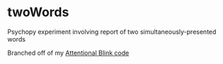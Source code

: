 # twoWords
Psychopy experiment involving report of two simultaneously-presented words

Branched off of my [Attentional Blink code](https://github.com/alexholcombe/attentional-blink)
